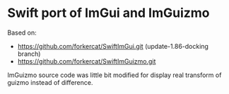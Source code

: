 # Swift port of ImGui and ImGuizmo

Based on:
- <https://github.com/forkercat/SwiftImGui.git> (update-1.86-docking branch)
- <https://github.com/forkercat/SwiftImGuizmo.git>

ImGuizmo source code was little bit modified for display real transform of guizmo instead of difference.
